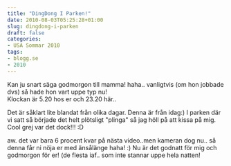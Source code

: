```yaml
---
title: "DingDong I Parken!"
date: 2010-08-03T05:25:28+01:00
slug: dingdong-i-parken
draft: false
categories:
- USA Sommar 2010
tags:
- blogg.se
- 2010
---
```

Kan ju snart säga godmorgon till mamma! haha.. vanligtvis (om hon jobbade dvs) så hade hon vart uppe typ nu!  
Klockan är 5.20 hos er och 23.20 här..  
  

     
  
  
Det är såklart lite blandat från olika dagar. Denna är från idag:) I parken där vi satt så började det helt plötsligt "plinga" så jag höll på att kissa på mig. Cool grej var det dock!!! :D  
  
  
  
  
aw. det var bara 6 procent kvar på nästa video..men kameran dog nu.. så denna får ni nöja er med änsålänge haha! :) Nu är det godnatt för mig och godmorgon för er! (de flesta iaf.. som inte stannar uppe hela natten!